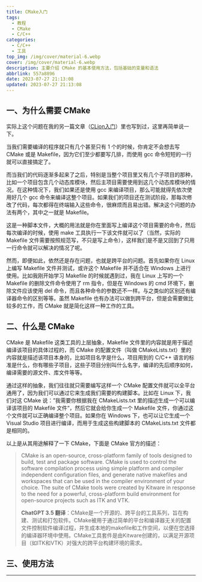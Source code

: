 ```yaml
---
title: CMake入门
tags:
  - 教程
  - CMake
  - C/C++
categories:
  - C/C++
  - 工具
top_img: /img/cover/material-6.webp
cover: /img/cover/material-6.webp
description: 主要介绍 CMake 的基本使用方法，包括基础的变量和语法
abbrlink: 557a8896
date: 2023-07-27 21:13:08
updated: 2023-07-27 21:13:08
---
```


## 一、为什么需要 CMake

实际上这个问题在我的另一篇文章（[CLion入门](https://blog.syunn.cn/posts/872d1bb0/#%E4%B8%80%E3%80%81-CMake)）里也写到过，这里再简单说一下。

当我们需要编译的程序就只有几个甚至只有 1 个的时候，你肯定不会想去写 CMake 或是 Makefile，因为它们至少都要写几排，而使用 gcc 命令短短的一行就可以直接搞定了。

而当我们的代码逐渐多起来了之后，特别是当整个项目里又有几个子项目的那种，比如一个项目包含几个动态库模块，然后主项目需要使用到这几个动态库模块的情况。在这种情况下，我们如果还是使用 gcc 来编译项目，那么可能就得先依次使用好几个 gcc 命令来编译这整个项目。如果我们的项目还在测试阶段，那每次修改了代码，每次都得在终端输入这些命令，很麻烦而且易出错。解决这个问题的办法有两个，其中之一就是 Makefile。

这是一种脚本文件，大概的用法就是你在里面写上编译这个项目需要的命令，然后每次编译的时候，使用 make 工具执行一下该文件就可以了（当然，实际的 Makefile 文件需要按照规范写，不只是写上命令），这样我们是不是又回到了只用一行命令就可以解决的情况了呢。

然而，即便如此，依然还是存在问题，也就是跨平台的问题。首先如果你在 Linux 上编写 Makefile 文件并测试，或许这个 Makefile 并不适合在 Windows 上进行使用。比如我刚开始学习 Makefile 的时候就遇到过，我在 Linux 上写的一个 Makefile 的删除文件命令使用了 rm 指令，但是在 Windows 的 cmd 环境下，删除文件应该使用 del 命令，而且各种命令的参数还不一样。与之类似的区别还有编译器命令的区别等等。虽然 Makefile 也有办法可以做到跨平台，但是会需要做比较多的工作，而 CMake 就是简化这样一种工作的工具。



## 二、什么是 CMake

CMake 是 Makefile 这类工具的上层抽象，Makefile 文件里的内容就是用于描述编译该项目的具体过程的，而 CMake 的配置文件（叫做 CMakeLists.txt）里的内容就是描述该项目本身的，比如项目名字是什么，项目用到的 C/C++ 语言的标准是什么，你有哪些子项目，这些子项目分别叫什么名字，编译的先后顺序如何，编译需要的源文件、库文件等等。

通过这样的抽象，我们往往就只需要编写这样一个 CMake 配置文件就可以全平台通用了，因为我们可以通过它来生成我们需要的构建脚本。比如在 Linux 下，我们对这 CMake 说：”我需要你根据我在 CMakeLists.txt 里的描述生成一个可以编译该项目的 Makefile 文件“，然后它就会给你生成一个 Makefile 文件，你通过这个文件就可以正确编译整个项目。如果你在 Windows 下，也可以让它生成一个 Visual Studio 项目进行编译，而用于生成这些构建脚本的 CMakeLists.txt 文件都是相同的。

以上是从其用途解释了一下 CMake，下面是 CMake 官方的描述：

> CMake is an open-source, cross-platform family of tools designed to build, test and package software. CMake is used to control the software compilation process using simple platform and compiler independent configuration files, and generate native makefiles and workspaces that can be used in the compiler environment of your choice. The suite of CMake tools were created by Kitware in response to the need for a powerful, cross-platform build environment for open-source projects such as ITK and VTK.
>
> **ChatGPT 3.5 翻译**：CMake是一个开源的、跨平台的工具系列，旨在构建、测试和打包软件。CMake被用于通过简单的平台和编译器无关的配置文件控制软件编译过程，并生成本地的makefile和工作空间，以便在您选择的编译器环境中使用。CMake工具套件是由Kitware创建的，以满足开源项目（如ITK和VTK）对强大的跨平台构建环境的需求。



## 三、使用方法



****
